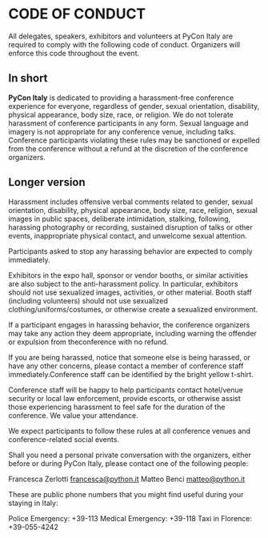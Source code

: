 # CODE OF CONDUCT

All delegates, speakers, exhibitors and volunteers at PyCon Italy are required to comply with
the following code of conduct. Organizers will enforce this code throughout the event.

## In short

**PyCon Italy** is dedicated to providing a harassment-free conference experience for everyone,
regardless of gender, sexual orientation, disability, physical appearance, body size, race, or religion.
We do not tolerate harassment of conference participants in any form.
Sexual language and imagery is not appropriate for any conference venue, including talks.
Conference participants violating these rules may be sanctioned or expelled from the conference
without a refund at the discretion of the conference organizers.

## Longer version

Harassment includes offensive verbal comments related to gender, sexual orientation, disability,
physical appearance, body size, race, religion, sexual images in public spaces, deliberate intimidation,
stalking, following, harassing photography or recording, sustained disruption of talks or other events,
inappropriate physical contact, and unwelcome sexual attention.

Participants asked to stop any harassing behavior are expected to comply immediately.

Exhibitors in the expo hall, sponsor or vendor booths, or similar activities are also subject
to the anti-harassment policy. In particular, exhibitors should not use sexualized images,
activities, or other material. Booth staff (including volunteers) should not use sexualized
clothing/uniforms/costumes, or otherwise create a sexualized environment.

If a participant engages in harassing behavior, the conference organizers may take any
action they deem appropriate, including warning the offender or expulsion from theconference with no refund.

If you are being harassed, notice that someone else is being harassed, or have any other concerns,
please contact a member of conference staff immediately.Conference staff can be identified by
the bright yellow t-shirt.

Conference staff will be happy to help participants contact hotel/venue security or local law
enforcement, provide escorts, or otherwise assist those experiencing harassment to feel
safe for the duration of the conference. We value your attendance.

We expect participants to follow these rules at all conference venues and conference-related social events.

Shall you need a personal private conversation with the organizers, either before or during
PyCon Italy, please contact one of the following people:

Francesca Zerlotti [francesca@python.it](mailto:francesca@python.it)
Matteo Benci [matteo@python.it](mailto:matteo@python.it)

These are public phone numbers that you might find useful during your staying in Italy:

Police Emergency: +39-113
Medical Emergency: +39-118
Taxi in Florence: +39-055-4242